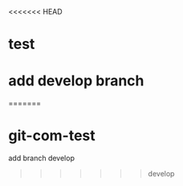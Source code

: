 <<<<<<< HEAD
# test 
# add develop branch
=======
# git-com-test
add branch develop

>>>>>>> develop

